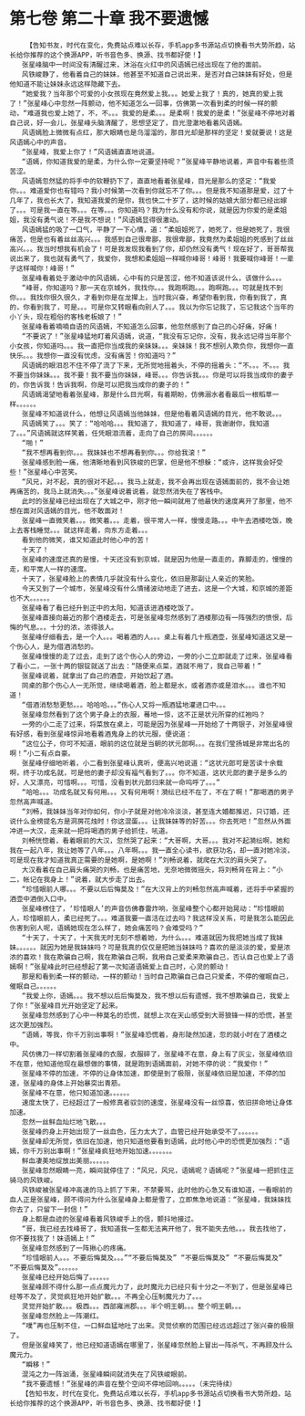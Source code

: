 # 第七卷 第二十章 我不要遗憾
        【告知书友，时代在变化，免费站点难以长存，手机app多书源站点切换看书大势所趋，站长给你推荐的这个换源APP，听书音色多、换源、找书都好使！】
       张星峰脑中一时间没有清醒过来，沐浴在火红中的风语嫣已经出现在了他的面前。
       风铁峻静了，他看着自己的妹妹，他甚至不知道自己说出来，是否对自己妹妹有好处，但是他知道不能让妹妹永远这样隐藏下去。
       “她爱我？当年那个可爱的小女孩现在竟然爱上我。。。她爱上我了！真的，她真的爱上我了！”张星峰心中忽然一阵颤动，他不知道怎么一回事，仿佛第一次看到柔的时候一样的颤动，“难道我也爱上她了，不，不。。。我爱的是柔。。。是柔啊！我爱的是柔！”张星峰不停地对着自己说，好一会儿，张星峰头脑清醒了，思想坚定了，目光澄澈地看着风语嫣。
       风语嫣脸上微微有点红，那大眼睛也是乌溜溜的，那目光却是那样的坚定！爱就要说！这是风语嫣心中的声音。
       “张星峰，我爱上你了！”风语嫣直直地说道。
       “语嫣，你知道我爱的是柔，为什么你一定要坚持呢？”张星峰平静地说着，声音中有着些须苦涩。
       风语嫣忽然猛的将手中的软鞭扔下了，直直地看着张星峰，目光是那么的坚定：“我爱你。。。难道爱你也有错吗？我小时候第一次看到你就忘不了你。。。但是我不知道那是爱，过了十几年了，我也长大了，我知道我爱的是你，我也快二十岁了，这时候的姑娘大部分都已经出嫁了。。。可是我一直在等。。。在等。。。你知道吗？我为什么没有和你说，就是因为你爱的是柔姐姐，我没有勇气说！不是我不想说！”风语嫣显得很激动。
       风语嫣猛的吸了一口气，平静了一下心情，道：“柔姐姐死了，她死了，但是她死了，我很痛苦，但是也有着丝丝高兴。。。我感到自己很卑鄙，我很卑鄙，我竟然为柔姐姐的死感到了丝丝高兴。。。我当时想我有机会了！可是我发现我看到了你，却仍然没有勇气！现在好了，哥哥帮我说出来了，我也就有勇气了，我爱你，我想和柔姐姐一样喊你峰哥！峰哥！我要喊你峰哥！一辈子这样喊你！峰哥！”
       张星峰看着处于激动中的风语嫣，心中有的只是苦涩，他不知道该说什么，该做什么。。。
       “峰哥，你知道吗？那一天在京城外，我找你。。。我跑啊跑。。。跑啊跑。。。可就是找不到你。。。我找你很久很久，才看到你是在龙撵上，当时我兴奋，希望你看到我，你看到我了，真的，你看到我了，可是。。。可是你又转眼看向别人了。。。我以为你忘记我了，忘记我这个当年的小丫头，现在粗俗的客栈老板娘了！”
       张星峰看着喃喃自语的风语嫣，不知道怎么回事，他忽然感到了自己的心好痛，好痛！
       “不要说了！”张星峰猛地盯着风语嫣，说道，“我没有忘记你，没有，我永远记得当年那个小女孩，你知道吗。。。我一直把你当成我的亲妹妹。。。亲妹妹！我不想别人欺负你，我想你一直快乐。。。我想你一直没有忧虑，没有痛苦！你知道吗？”
       风语嫣的眼泪忍不住不停了流了下来，无所觉地摇着头，不停的摇着头：“不。。。不。。。我不要当你妹妹。。。我不要！我不要当你妹妹，峰哥。。。你告诉我。。。你是可以将我当成你的妻子的，你告诉我！告诉我啊，你是可以把我当成你的妻子的！”
       风语嫣渴望地看着张星峰，那是什么目光啊，有着期盼，仿佛溺水者看最后一根稻草一样。。。。。。
       张星峰不知道说什么，他想让风语嫣当他妹妹，但是他看着风语嫣的目光，他不敢说。。。
       风语嫣笑了。。。笑了：“哈哈哈。。。我知道了，我知道了，峰哥，我谢谢你，我知道了。。。”风语嫣就这样笑着，任凭眼泪流着，走向了自己的房间。。。。。。
       “啪！”
       “我不想再看到你。。。我妹妹也不想再看到你。。。你给我滚！”
       张星峰感到脸一痛，他清晰地看到风铁峻的巴掌，但是他不想躲：“或许，这样我会好受些！”张星峰心中苦笑。
       “风兄，对不起，真的很对不起。。。我马上就走，我不会再出现在语嫣面前的，我不会让她再痛苦的，我马上就消失。。。”张星峰说着说着，就忽然消失在了客栈中。
       此时的张星峰已经出现在了大城之中，刚才他一瞬间就用了他最快的速度离开了那里，他不想在面对风语嫣的目光，他不敢面对！
       张星峰一直微笑着。。。微笑着。。。走着，很平常人一样，慢慢走路。。。中午去酒楼吃饭，晚上去客栈睡觉。。。就这样走着，向东方走着。。。
       看到他的微笑，谁又知道此时他心中的苦！
       十天了！
       张星峰的速度还真的是慢，十天还没有到京城，就是因为他是一直走的，靠脚走的，慢慢的走，和平常人一样的速度。
       十天了，张星峰脸上的表情几乎就没有什么变化，依旧是那副让人亲近的笑脸。
       今天又到了一个城市，张星峰没有什么情绪波动地走了进去，这是一个大城，和京城的差距也不大。。。。。。
       张星峰看了看已经升到正中的太阳，知道该进酒楼吃饭了。
       张星峰直接向最近的那个酒楼走去，可是张星峰忽然感到了酒楼那边有一阵强烈的愤恨，后悔的气息。。。十分的浓，浓得骇人。
       张星峰仔细看去，是一个人。。。喝着酒的人。。。桌上有着几十瓶酒壶，张星峰知道这又是一个伤心人，是为借酒消愁的。
       张星峰慢慢的走了过去，走到了这个伤心人的旁边，一旁的小二立即就走了过来，张星峰看了看小二，一张十两的银锭就送了出去：“随便来点菜，酒就不用了，我自己带着！”
       张星峰说着，就拿出了自己的酒壶，开始饮起了酒。
       同桌的那个伤心人一无所觉，继续喝着酒，脸上都是水，或者酒亦或是泪水。。。谁也不知道！
       “借酒消愁愁更愁。。。哈哈哈。。。”伤心人又将一瓶酒猛地灌进口中。。。
       张星峰忽然看到了这个男子身上的衣服，蓦地一惊，这不正是状元所穿的红袍吗？
       一旁的小二走了过来，将菜放在桌上，可能是因为张星峰一开始给了十两银子，对张星峰很有好感，看到张星峰惊异地看着酒鬼身上的状元服，便说道：
       “这位公子，你可不知道，眼前的这位就是当朝的状元郎啊。。。在我们莹扬城是非常出名的啊！”小二有点自豪。
       张星峰仔细地听着，小二看到张星峰认真听，便高兴地说道：“这状元郎可是苦读十余载啊，终于功成名就，可是他的妻子却没有福气看到了。。。你不知道，这状元郎的妻子是多么的好，人又漂亮，可惜啊。。。可惜，没看到状元郎归来就一命呜呼了。。。”
       “哈哈。。。功成名就又有何用。。。又有何用啊！漪纭已经不在了，不在了啊！”那喝酒的男子忽然高声喊道。
       “刘畅，我妹妹当年对你如何，你小子就是对他冷冷淡淡，甚至连大婚都推迟，只订婚，还说什么金榜提名方是洞房花烛时！你这混蛋。。。让我妹妹等的好苦。。。你去死吧！”忽然从外面冲进一大汉，走来就一把将喝酒的男子给抓住，吼道。
       刘畅恍惚着，看着眼前的大汉，忽然哭了起来：“大哥啊，大哥。。。我对不起漪纭啊，她和我在一起八年，我让她等了八年。。。八年啊。。。我一直全心读书，欲获功名，却一直对她冷淡，可是现在我才知道我真正需要的是她啊，是她啊！”刘畅说着，就爬在大汉的肩头哭了。
       大汉看着在自己肩头痛哭的刘畅，也是痛苦地，无奈地微微摇头，将刘畅背在背上：“小二，帐记在我身上！”说着，就大步走了出去。
       “珍惜眼前人哪。。。不要以后后悔莫及！”在大汉背上的刘畅忽然高声喊着，还将手中紧握的酒壶中酒倒入口中。
       张星峰楞住了，‘珍惜眼人’的声音仿佛春雷炸响，张星峰整个心都开始晃动：“珍惜眼前人，珍惜眼前人，柔已经死了。。。难道我要一直活在过去吗？我这样没关系，可是我怎么能因此伤害到别人呢，语嫣她现在怎么样了，她会痛苦吗？会难受吗？”
       “十天了，十天了，十天我无时无刻不想着她，为什么。。。难道就因为我把她当成了我妹妹。。。。。。就因为她是我妹妹吗？可是我真的仅仅是把她当妹妹吗？喜欢的是淡淡的爱，爱是浓浓的喜欢！我在欺骗自己啊，我在欺骗自己啊，我用自己爱柔来欺骗自己，否认自己也爱上了语嫣啊！”张星峰此时已经想起了第一次知道语嫣爱上自己时，心灵的颤动！
       那是和看到柔一样的颤动，一样的颤动！当时自己欺骗自己自己只爱柔，不停的催眠自己，催眠自己。。。。。。
       “我爱上你，语嫣。。。我不想以后后悔莫及，我不想以后有遗憾，我不想欺骗自己，我爱上了你！”张星峰目光开始坚定了起来。
       张星峰忽然感到了心中一种莫名的恐慌，就想上次在天山感受到大哥狼锋一样的恐慌，甚至这次更加强烈。
       “语嫣，等我，你千万别出事啊！”张星峰恐慌着，身形陡然加速，忽的就小时在了酒楼之中。
       风仿佛刀一样切割着张星峰的衣服，衣服碎了，张星峰不在意，身上有了灰尘，张星峰依旧不在意，他知道他现在最想做的事情，就是跑到语嫣面前，对她不停的说：“我爱你！”
       张星峰不停的加速，不停的让身体加速，即使是到了极限，张星峰依旧是加速，不停的加速，张星峰的身体上开始暴突出青筋。
       张星峰不在意，他只知道加速。。。。。。
       速度太快了，已经超过了一般修真者驭剑的速度，张星峰没有一丝惊喜，依旧拼命地让身体加速。
       忽然一丝鲜血灿烂地飞散。。。
       张星峰的身上开始出现了一丝血色，压力太大了，血管已经开始承受不了。。。。。。
       张星峰却无所觉，依旧在加速，他只知道他要看到语嫣，此时他心中的恐慌更加强烈：“语嫣，你千万别出事啊！”张星峰疯狂地开始加速。。。。。。。
       鲜血凄美地绽放出美丽。。。。。。
       张星峰忽然眼睛一亮，瞬间就停住了：“风兄，风兄，语嫣呢？语嫣呢？”张星峰一把抓住正骑马的风铁峻。
       风铁峻被张星峰冲高速的马上抓了下来，不禁要骂，此时他的心急又有谁知道，一看眼前的血人正是张星峰，顾不得问为什么张星峰身上都是雪了，立即焦急地说道：“张星峰，我妹妹找你去了，只留下一封信！”
       身上都是血迹的张星峰看着风铁峻手上的信，颤抖地接过。
       “哥，我已经去找峰哥了，我知道我一生都无法离开他了，我不能失去他。。。我去找他了，你不要找我了！妹语嫣上！”
       张星峰忽然感到了一阵揪心的疼痛。
       “珍惜眼前人。。。不要后悔莫及。。。”“不要后悔莫及” “不要后悔莫及” “不要后悔莫及” “不要后悔莫及”。。。。。。
       张星峰已经开始后悔了。。。。。。
       张星峰顾不得什么那一点点魔元力了，此时魔元力已经只有十分之一不到了，但是张星峰已经等不及了，灵觉疯狂地开始扩散。。。不再全心压制魔元力了。。。
       灵觉开始扩散。。。极西。。。西部雍洲郡。。。半个明王朝。。。整个明王朝。。。
       张星峰忽然脸上一阵潮红。
       “噗”再也压制不住，一口鲜血猛地吐了出来。灵觉侦察的范围已经远远超过了张兴奋的极限了。
       但是张星峰笑了，他已经知道语嫣在哪里了，张星峰忽然脸上冒出一阵杀气，不再顾及什么魔元力。
       “瞬移！”
       混沌之力一阵汹涌，张星峰瞬间就消失在了风铁峻眼前。
       “我不要遗憾！”张星峰的声音在整个空间不停地回响。。。。。（未完待续）
       【告知书友，时代在变化，免费站点难以长存，手机app多书源站点切换看书大势所趋，站长给你推荐的这个换源APP，听书音色多、换源、找书都好使！】